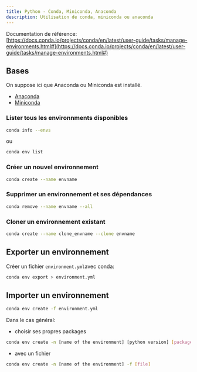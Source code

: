 ```yaml
---
title: Python - Conda, Miniconda, Anaconda
description: Utilisation de conda, miniconda ou anaconda
---
```


Documentation de référence: [https://docs.conda.io/projects/conda/en/latest/user-guide/tasks/manage-environments.html#](https://docs.conda.io/projects/conda/en/latest/user-guide/tasks/manage-environments.html#)

## Bases

On suppose ici que Anaconda ou Miniconda est installé.

- [Anaconda](https://www.anaconda.com/products/distribution)
- [Miniconda](https://docs.conda.io/en/latest/miniconda.html)

### Lister tous les environnments disponibles

```bash
conda info --envs
```

ou

```bash
conda env list
```

### Créer un nouvel environnement

```bash
conda create --name envname
```

### Supprimer un environnement et ses dépendances

```bash
conda remove --name envname --all
```

### Cloner un environnement existant

```bash
conda create --name clone_envname --clone envname
```

## Exporter un environnement

Créer un fichier `environment.yml`avec conda:

```bash
conda env export > environment.yml
```

## Importer un environnement

```bash
conda env create -f environment.yml
```

Dans le cas général:

- choisir ses propres packages

```bash
conda env create -n [name of the environment] [python version] [packages]
```

- avec un fichier

```bash
conda env create -n [name of the environment] -f [file]
```
